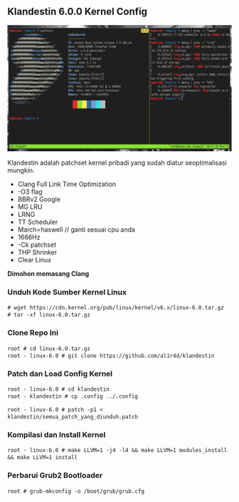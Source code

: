 ## Klandestin 6.0.0 Kernel Config
![](kernel.png)

Klandestin adalah patchset kernel pribadi yang sudah diatur seoptimalisasi mungkin.
- Clang Full Link Time Optimization
- -O3 flag
- BBRv2 Google
- MG LRU
- LRNG
- TT Scheduler
- March=haswell // ganti sesuai cpu anda
- 1666Hz
- -Ck patchset
- THP Shrinker
- Clear Linux

**Dimohon memasang Clang**

### Unduh Kode Sumber Kernel Linux
```
# wget https://cdn.kernel.org/pub/linux/kernel/v6.x/linux-6.0.tar.gz
# tar -xf linux-6.0.tar.gz
```

### Clone Repo Ini
```
root # cd linux-6.0.tar.gz
root - linux-6.0 # git clone https://github.com/al1r4d/klandestin
```

### Patch dan Load Config Kernel
```
root - linux-6.0 # cd klandestin
root - klandestin # cp .config ../.config
```
```
root - linux-6.0 # patch -p1 < klandestin/semua_patch_yang_diunduh.patch
```

### Kompilasi dan Install Kernel
```
root - linux-6.0 # make LLVM=1 -j4 -l4 && make LLVM=1 modules_install && make LLVM=1 install
```

### Perbarui Grub2 Bootloader
```
root # grub-mkconfig -o /boot/grub/grub.cfg
```

